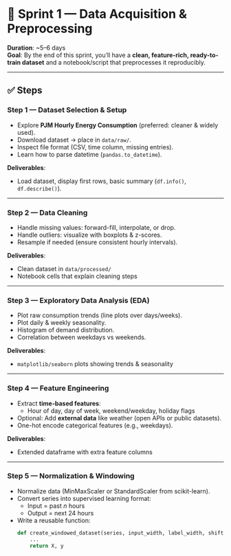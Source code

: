 # 🏁 Sprint 1 — Data Acquisition & Preprocessing  

**Duration**: ~5–6 days  
**Goal**: By the end of this sprint, you’ll have a **clean, feature-rich, ready-to-train dataset** and a notebook/script that preprocesses it reproducibly.  

---

## ✅ Steps

### **Step 1 — Dataset Selection & Setup**
- Explore **PJM Hourly Energy Consumption** (preferred: cleaner & widely used).  
- Download dataset → place in `data/raw/`.  
- Inspect file format (CSV, time column, missing entries).  
- Learn how to parse datetime (`pandas.to_datetime`).  

**Deliverables**:  
- Load dataset, display first rows, basic summary (`df.info()`, `df.describe()`).  

---

### **Step 2 — Data Cleaning**
- Handle missing values: forward-fill, interpolate, or drop.  
- Handle outliers: visualize with boxplots & z-scores.  
- Resample if needed (ensure consistent hourly intervals).  

**Deliverables**:  
- Clean dataset in `data/processed/`  
- Notebook cells that explain cleaning steps  

---

### **Step 3 — Exploratory Data Analysis (EDA)**
- Plot raw consumption trends (line plots over days/weeks).  
- Plot daily & weekly seasonality.  
- Histogram of demand distribution.  
- Correlation between weekdays vs weekends.  

**Deliverables**:  
- `matplotlib/seaborn` plots showing trends & seasonality  

---

### **Step 4 — Feature Engineering**
- Extract **time-based features**:  
  - Hour of day, day of week, weekend/weekday, holiday flags  
- Optional: Add **external data** like weather (open APIs or public datasets).  
- One-hot encode categorical features (e.g., weekdays).  

**Deliverables**:  
- Extended dataframe with extra feature columns  

---

### **Step 5 — Normalization & Windowing**
- Normalize data (MinMaxScaler or StandardScaler from scikit-learn).  
- Convert series into supervised learning format:  
  - Input = past *n* hours  
  - Output = next 24 hours  
- Write a reusable function:  
  ```python
  def create_windowed_dataset(series, input_width, label_width, shift):
      ...
      return X, y
